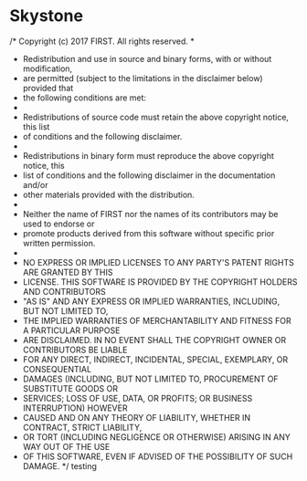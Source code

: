 # Skystone
/* Copyright (c) 2017 FIRST. All rights reserved.
 *
 * Redistribution and use in source and binary forms, with or without modification,
 * are permitted (subject to the limitations in the disclaimer below) provided that
 * the following conditions are met:
 *
 * Redistributions of source code must retain the above copyright notice, this list
 * of conditions and the following disclaimer.
 *
 * Redistributions in binary form must reproduce the above copyright notice, this
 * list of conditions and the following disclaimer in the documentation and/or
 * other materials provided with the distribution.
 *
 * Neither the name of FIRST nor the names of its contributors may be used to endorse or
 * promote products derived from this software without specific prior written permission.
 *
 * NO EXPRESS OR IMPLIED LICENSES TO ANY PARTY'S PATENT RIGHTS ARE GRANTED BY THIS
 * LICENSE. THIS SOFTWARE IS PROVIDED BY THE COPYRIGHT HOLDERS AND CONTRIBUTORS
 * "AS IS" AND ANY EXPRESS OR IMPLIED WARRANTIES, INCLUDING, BUT NOT LIMITED TO,
 * THE IMPLIED WARRANTIES OF MERCHANTABILITY AND FITNESS FOR A PARTICULAR PURPOSE
 * ARE DISCLAIMED. IN NO EVENT SHALL THE COPYRIGHT OWNER OR CONTRIBUTORS BE LIABLE
 * FOR ANY DIRECT, INDIRECT, INCIDENTAL, SPECIAL, EXEMPLARY, OR CONSEQUENTIAL
 * DAMAGES (INCLUDING, BUT NOT LIMITED TO, PROCUREMENT OF SUBSTITUTE GOODS OR
 * SERVICES; LOSS OF USE, DATA, OR PROFITS; OR BUSINESS INTERRUPTION) HOWEVER
 * CAUSED AND ON ANY THEORY OF LIABILITY, WHETHER IN CONTRACT, STRICT LIABILITY,
 * OR TORT (INCLUDING NEGLIGENCE OR OTHERWISE) ARISING IN ANY WAY OUT OF THE USE
 * OF THIS SOFTWARE, EVEN IF ADVISED OF THE POSSIBILITY OF SUCH DAMAGE.
 */
testing
